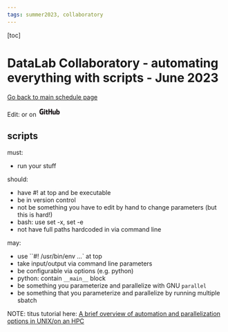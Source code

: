 ```yaml
---
tags: summer2023, collaboratory
---
```


[toc]

# DataLab Collaboratory - automating everything with scripts - June 2023

[Go back to main schedule page](https://hackmd.io/KhkZGZhyRt6pu4lbEHi6ow?view)

Edit: or on [![github](https://raw.githubusercontent.com/ngs-docs/2023-june-datalab-collaboratory/main/images/GitHub_Logo.png)](https://github.com/ngs-docs/2023-june-datalab-collaboratory/blob/main/resources/git-for-version-control.md)

## scripts

must:
* run your stuff

should:
* have #! at top and be executable
* be in version control
* not be something you have to edit by hand to change parameters (but this is hard!)
* bash: use set -x, set -e
* not have full paths hardcoded in via command line

may:
* use ``#! /usr/bin/env ...` at top
* take input/output via command line parameters
* be configurable via options (e.g. python)
* python: contain `__main__` block
* be something you parameterize and parallelize with GNU `parallel`
* be something that you parameterize and parallelize by running multiple sbatch


NOTE: titus tutorial here: [A brief overview of automation and parallelization options in UNIX/on an HPC](https://hackmd.io/E8EgmtZoSe-lou4ZJnpiFw?view)
